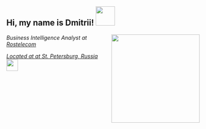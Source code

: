 <h2>Hi, my name is Dmitrii! <img src="https://media.giphy.com/media/12oufCB0MyZ1Go/giphy.gif" width="50"></h2>
<img align='right' src="https://media.giphy.com/media/M9gbBd9nbDrOTu1Mqx/giphy.gif" width="230">
<p><em>Business Intelligence Analyst at <a href="https://www.linkedin.com/company/rostelecom">Rostelecom
<p><em>Located at at <a href="https://en.wikipedia.org/wiki/Saint_Petersburg">St. Petersburg, Russia
</a><img src="https://media.giphy.com/media/WUlplcMpOCEmTGBtBW/giphy.gif" width="30"> 
</em></p>
